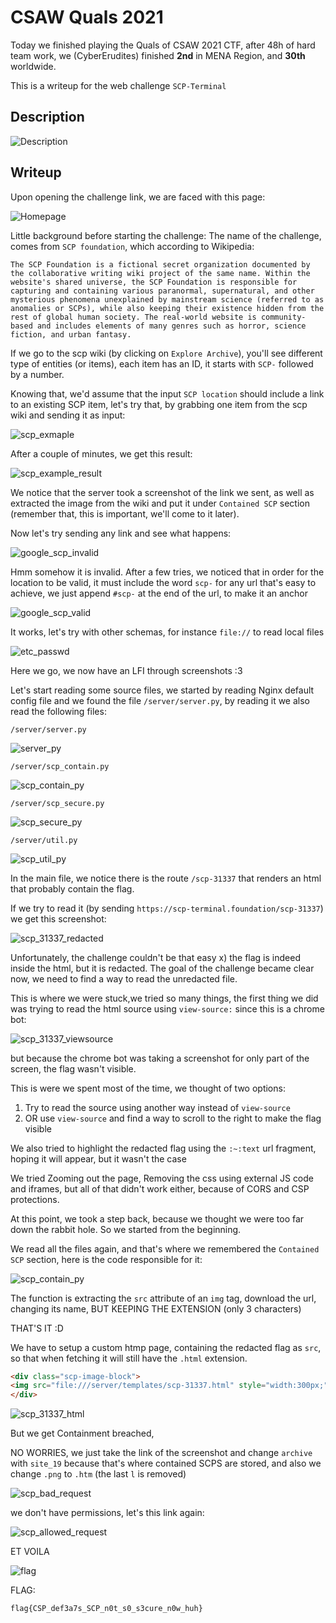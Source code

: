 # CSAW Quals 2021

Today we finished playing the Quals of CSAW 2021 CTF, after 48h of hard team work, we (CyberErudites) finished **2nd** in MENA Region, and **30th** worldwide.

This is a writeup for the web challenge `SCP-Terminal`

## Description

![Description](img/description.png)

## Writeup

Upon opening the challenge link, we are faced with this page:

![Homepage](img/home.png)

Little background before starting the challenge:
The name of the challenge, comes from `SCP foundation`, which according to Wikipedia:

```
The SCP Foundation is a fictional secret organization documented by the collaborative writing wiki project of the same name. Within the website's shared universe, the SCP Foundation is responsible for capturing and containing various paranormal, supernatural, and other mysterious phenomena unexplained by mainstream science (referred to as anomalies or SCPs), while also keeping their existence hidden from the rest of global human society. The real-world website is community-based and includes elements of many genres such as horror, science fiction, and urban fantasy.
```

If we go to the scp wiki (by clicking on `Explore Archive`), you'll see different type of entities (or items), each item has an ID, it starts with `SCP-` followed by a number.

Knowing that, we'd assume that the input `SCP location` should include a link to an existing SCP item, let's try that, by grabbing one item from the scp wiki and sending it as input:

![scp_exmaple](img/1.png)

After a couple of minutes, we get this result:

![scp_example_result](img/2.png)

We notice that the server took a screenshot of the link we sent, as well as extracted the image from the wiki and put it under `Contained SCP` section (remember that, this is important, we'll come to it later).

Now let's try sending any link and see what happens:

![google_scp_invalid](img/3.png)

Hmm somehow it is invalid.
After a few tries, we noticed that in order for the location to be valid, it must include the word `scp-`
for any url that's easy to achieve, we just append `#scp-` at the end of the url, to make it an anchor

![google_scp_valid](img/4.png)

It works, let's try with other schemas, for instance `file://` to read local files

![etc_passwd](img/5.png)

Here we go, we now have an LFI through screenshots :3 

Let's start reading some source files, we started by reading Nginx default config file and we found the file `/server/server.py`, by reading it we also read the following files:


```/server/server.py```

![server_py](img/server_py.png)

```/server/scp_contain.py```

![scp_contain_py](img/scp_contain_py.png)

```/server/scp_secure.py```

![scp_secure_py](img/scp_secure_py.png)

```/server/util.py```

![scp_util_py](img/util_py.png)


In the main file, we notice there is the route `/scp-31337` that renders an html that probably contain the flag.

If we try to read it (by sending `https://scp-terminal.foundation/scp-31337`) we get this screenshot:

![scp_31337_redacted](img/scp-31337.png)

Unfortunately, the challenge couldn't be that easy x) the flag is indeed inside the html, but it is redacted.
The goal of the challenge became clear now, we need to find a way to read the unredacted file.

This is where we were stuck,we tried so many things, the first thing we did was trying to read the html source using `view-source:` since this is a chrome bot:

![scp_31337_viewsource](img/6.png)

but because the chrome bot was taking a screenshot for only part of the screen, the flag wasn't visible.

This is were we spent most of the time, we thought of two options:

1. Try to read the source using another way instead of `view-source`
2. OR use `view-source` and find a way to scroll to the right to make the flag visible

We also tried to highlight the redacted flag using the `:~:text` url fragment, hoping it will appear, but it wasn't the case

We tried Zooming out the page, Removing the css using external JS code and iframes, but all of that didn't work either, because of CORS and CSP protections.

At this point, we took a step back, because we thought we were too far down the rabbit hole. So we started from the beginning.

We read all the files again, and that's where we remembered the `Contained SCP` section, here is the code responsible for it:

![scp_contain_py](img/scp_secure_py.png)

The function is extracting the `src` attribute of an `img` tag, download the url, changing its name, BUT KEEPING THE EXTENSION (only 3 characters)

THAT'S IT :D

We have to setup a custom htmp page, containing the redacted flag as `src`, so that when fetching it will still have the `.html` extension.

```html
<div class="scp-image-block">
<img src="file:///server/templates/scp-31337.html" style="width:300px;" alt="kairos.jpg" class="image">
</div>
```

![scp_31337_html](img/7.png)

But we get Containment breached,

NO WORRIES, we just take the link of the screenshot
and change `archive` with `site_19` because that's where contained SCPS are stored, and also we change `.png` to `.htm` (the last `l` is removed)

![scp_bad_request](img/8.png)

we don't have permissions, let's this link again:

![scp_allowed_request](img/9.png)

ET VOILA

![flag](img/flag.png)

FLAG:

```
flag{CSP_def3a7s_SCP_n0t_s0_s3cure_n0w_huh}
```